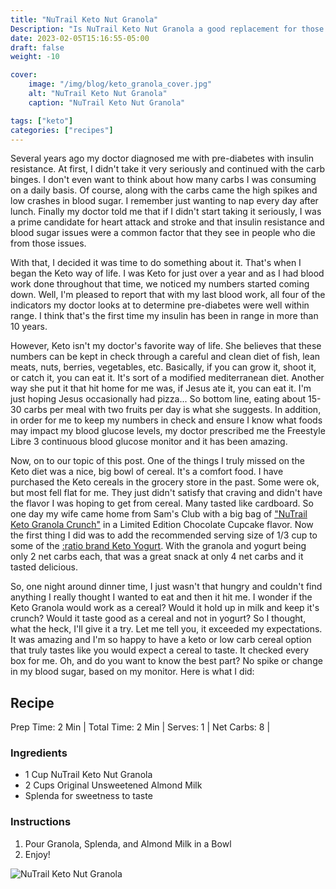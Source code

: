 ```yaml
---
title: "NuTrail Keto Nut Granola"
Description: "Is NuTrail Keto Nut Granola a good replacement for those who miss cereal?"
date: 2023-02-05T15:16:55-05:00
draft: false
weight: -10

cover:
    image: "/img/blog/keto_granola_cover.jpg"
    alt: "NuTrail Keto Nut Granola"
    caption: "NuTrail Keto Nut Granola"

tags: ["keto"]
categories: ["recipes"]
---
```


Several years ago my doctor diagnosed me with pre-diabetes with insulin resistance.  At first, I didn't take it very seriously and continued with the carb binges.  I don't even want to think about how many carbs I was consuming on a daily basis.  Of course, along with the carbs came the high spikes and low crashes in blood sugar.  I remember just wanting to nap every day after lunch.  Finally my doctor told me that if I didn't start taking it seriously, I was a prime candidate for heart attack and stroke and that insulin resistance and blood sugar issues were a common factor that they see in people who die from those issues.

With that, I decided it was time to do something about it.  That's when I began the Keto way of life.  I was Keto for just over a year and as I had blood work done throughout that time, we noticed my numbers started coming down.  Well, I'm pleased to report that with my last blood work, all four of the indicators my doctor looks at to determine pre-diabetes were well within range.  I think that's the first time my insulin has been in range in more than 10 years.

However, Keto isn't my doctor's favorite way of life.  She believes that these numbers can be kept in check through a careful and clean diet of fish, lean meats, nuts, berries, vegetables, etc. Basically, if you can grow it, shoot it, or catch it, you can eat it.  It's sort of a modified mediterranean diet.  Another way she put it that hit home for me was, if Jesus ate it, you can eat it. I'm just hoping Jesus occasionally had pizza...  So bottom line, eating about 15-30 carbs per meal with two fruits per day is what she suggests.  In addition, in order for me to keep my numbers in check and ensure I know what foods may impact my blood glucose levels, my doctor prescribed me the Freestyle Libre 3 continuous blood glucose monitor and it has been amazing.

Now, on to our topic of this post.  One of the things I truly missed on the Keto diet was a nice, big bowl of cereal. It's a comfort food. I have purchased the Keto cereals in the grocery store in the past.  Some were ok, but most fell flat for me.  They just didn't satisfy that craving and didn't have the flavor I was hoping to get from cereal.  Many tasted like cardboard.  So one day my wife came home from Sam's Club with a big bag of ["NuTrail Keto Granola Crunch"](https://nutrail.com/) in a Limited Edition Chocolate Cupcake flavor.  Now the first thing I did was to add the recommended serving size of 1/3 cup to some of the [:ratio brand Keto Yogurt](https://ratiofood.com/collections/keto-dairy-snacks).  With the granola and yogurt being only 2 net carbs each, that was a great snack at only 4 net carbs and it tasted delicious.

So, one night around dinner time, I just wasn't that hungry and couldn't find anything I really thought I wanted to eat and then it hit me.  I wonder if the Keto Granola would work as a cereal?  Would it hold up in milk and keep it's crunch?  Would it taste good as a cereal and not in yogurt?  So I thought, what the heck, I'll give it a try.  Let me tell you, it exceeded my expectations.  It was amazing and I'm so happy to have a keto or low carb cereal option that truly tastes like you would expect a cereal to taste.  It checked every box for me.  Oh, and do you want to know the best part?  No spike or change in my blood sugar, based on my monitor.  Here is what I did:

## Recipe
Prep Time: 2 Min |
Total Time: 2 Min |
Serves: 1 |
Net Carbs: 8 |

### Ingredients

* 1 Cup NuTrail Keto Nut Granola
* 2 Cups Original Unsweetened Almond Milk
* Splenda for sweetness to taste

### Instructions
1. Pour Granola, Splenda, and Almond Milk in a Bowl
2. Enjoy!

![NuTrail Keto Nut Granola](/img/blog/keto_granola_img1.png)